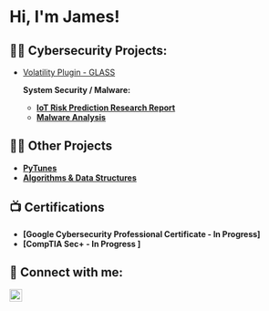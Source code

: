 <h1>Hi, I'm James!

<h2>👨‍💻 Cybersecurity Projects:</h2>

- [Volatility Plugin - GLASS](https://github.com/James1950/GLASS-volatility)
  
    <b> System Security / Malware: <b>
  
  - [IoT Risk Prediction Research Report](https://github.com/James1950/System-Security---IoT-Device-Risk-Prediction-Research-Presentation)
  - [Malware Analysis](https://github.com/James1950/Malware-Analysis)


<h2>👨‍💻 Other Projects</h2>

- [PyTunes](https://github.com/James1950/pytunes)
- [Algorithms & Data Structures](https://github.com/James1950/Data-Structures-and-Algorithms-)

<h2>📺 Certifications</h2>

- [Google Cybersecurity Professional Certificate - In  Progress]
- [CompTIA Sec+ - In Progress ]


<h2> 🤳 Connect with me:</h2>

[<img align="left" alt="JoshMadakor | LinkedIn" width="22px" src="https://cdn.jsdelivr.net/npm/simple-icons@v3/icons/linkedin.svg" />][linkedin]

[linkedin]: https://linkedin.com/in/james-baumhardt-0a166a250

<!--
**joshmadakor1/joshmadakor1** is a ✨ _special_ ✨ repository because its `README.md` (this file) appears on your GitHub profile.

Here are some ideas to get you started:

- 🔭 I’m currently working on ...
- 🌱 I’m currently learning ...
- 👯 I’m looking to collaborate on ...
- 🤔 I’m looking for help with ...
- 💬 Ask me about ...
- 📫 How to reach me: ...
- 😄 Pronouns: ...
- ⚡ Fun fact: ...
-->
